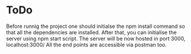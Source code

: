 # ToDo
Before runnig the project one should initialse the npm install command so that all the dependencies are installed. After that, you can initialise the server using
npm start script. The server will be now hosted in port 3000, localhost:3000/
All the end points are accessible via postman too.
